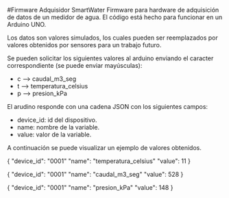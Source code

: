 #Firmware Adquisidor SmartWater
Firmware para hardware de adquisición de datos de un medidor de agua.
El código está hecho para funcionar en un Arduino UNO.

Los datos son valores simulados, los cuales pueden ser reemplazados por valores obtenidos por sensores para un trabajo futuro.

Se pueden solicitar los siguientes valores al arduino enviando el caracter correspondiente (se puede enviar mayúsculas):
- c --> caudal_m3_seg
- t --> temperatura_celsius
- p --> presion_kPa

El arudino responde con una cadena JSON con los siguientes campos:
- device_id: id del dispositivo.
- name: nombre de la variable.
- value: valor de la variable.

A continuación se puede visualizar un ejemplo de valores obtenidos.

{
 "device_id": "0001"
 "name": "temperatura_celsius"
 "value": 11
}

{
 "device_id": "0001"
 "name": "caudal_m3_seg"
 "value": 528
}

{
 "device_id": "0001"
 "name": "presion_kPa"
 "value": 148
}
